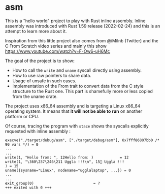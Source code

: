 # asm

This is a "hello world" project to play with Rust inline assembly.
Inline assembly was introduced with Rust 1.59 release (2022-02-24)
and this is an attempt to learn more about it.

Inspiration from this little project also comes from @iMilnb (Twitter)
and the C From Scratch video series and mainly this
show https://www.youtube.com/watch?v=F-Ow6-uH6Mc

The goal of the project is to show:
* How to call the `write` and `uname` syscall directly using assembly.
* How to use raw pointers to share data.
* Usage of unsafe in such cases.
* Implementation of the From trait to convert data from the C style
  structure to the Rust one. This part is shamefully more or less
  copied from the uname crate.

The project uses x86_64 assembly and is targeting a Linux x86_64
operating system. It means that **it will not be able to run** on
another platform or CPU.

Of course, tracing the program with `stace` shows
the syscalls explicitly requested with inline assembly :
```
execve("./target/debug/asm", ["./target/debug/asm"], 0x7fff86007bb0 /* 90 vars */) = 0
...
...
write(1, "Hello from: ", 12Hello from: )            = 12
write(1, "\360\237\246\211 Uggla !!!\n", 15🦉 Uggla !!!
) = 15
uname({sysname="Linux", nodename="ugglalaptop", ...}) = 0
...
...
exit_group(0)                           = ?
+++ exited with 0 +++
```
